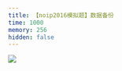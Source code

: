 ```yaml
---
title: 【noip2016模拟题】数据备份
time: 1000
memory: 256
hidden: false
---
```


![](http://ww1.sinaimg.cn/large/618359cbgy1fkogsmaemjj20tf1mbwn7.jpg)
